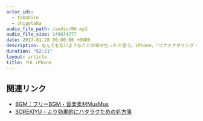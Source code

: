 ```yaml
---
actor_ids:
  - takahiro
  - shigetaka
audio_file_path: /audio/06.mp3
audio_file_size: 149634777
date: 2017-01-28 00:00:00 +0900
description: なんでもないようなことが幸せだったと思う。iPhone。「リファクタリング・ウェットウェア」。
duration: "62:21"
layout: article
title: ＃6 iPhone
---
```


## 関連リンク

- [BGM：フリーBGM・音楽素材MusMus](http://musmus.main.jp/)
- [SOREKIYU - より効果的にハタラクための処方箋](https://sorekiyu.jp)
